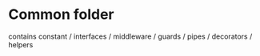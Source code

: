 # Common folder

contains constant / interfaces / middleware / guards / pipes / decorators / helpers
